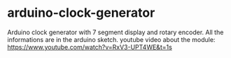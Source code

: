 # arduino-clock-generator
Arduino clock generator with 7 segment display and rotary encoder.
All the informations are in the arduino sketch.
youtube video about the module: https://www.youtube.com/watch?v=RxV3-UPT4WE&t=1s
